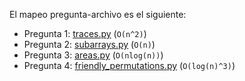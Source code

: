 El mapeo pregunta-archivo es el siguiente:

- Pregunta 1: [traces.py](traces.py) (`O(n^2)`)
- Pregunta 2: [subarrays.py](subarrays.py) (`O(n)`)
- Pregunta 3: [areas.py](areas.py) (`O(nlog(n))`)
- Pregunta 4: [friendly_permutations.py](friendly_permutations.py) (`O(log(n)^3)`)
